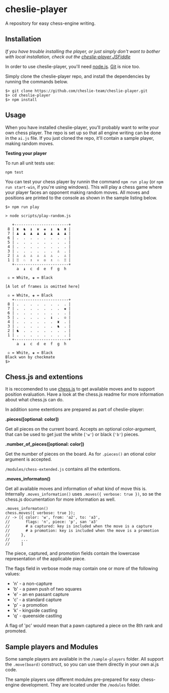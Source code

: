 cheslie-player
==============

A repository for easy chess-engine writing.


Installation
------------

_If you have trouble installing the player, or just simply don't want to bother with local installation, check out the [cheslie-player JSFiddle](https://jsfiddle.net/63gkjk9j/4/)_

In order to use cheslie-player, you'll need [node.js](https://nodejs.org/en/). [Git](https://git-scm.com/) is nice too.

Simply clone the cheslie-player repo, and install the dependencies by running the commands below.

```
$> git clone https://github.com/cheslie-team/cheslie-player.git
$> cd cheslie-player
$> npm install
```


Usage
-----

When you have installed cheslie-player, you'll probably want to write your own chess player.
The repo is set up so that all engine writing can be done in the `ai.js` file. If you just cloned the repo, it'll contain a sample player, making random moves.

__Testing your player__

To run all unit tests use:

    npm test


You can test your chess player by runnin the command `npm run play` (or `npm run start-win`, if you're using windows). This will play a chess game where your player faces an opponent making random moves.
All moves and positions are printed to the console as shown in the sample listing below.

```
$> npm run play

> node scripts/play-random.js

   +------------------------+
 8 | ♜  ♞  ♝  ♛  ♚  ♝  ♞  ♜ |
 7 | ♟  ♟  ♟  ♟  ♟  ♟  ♟  ♟ |
 6 | .  .  .  .  .  .  .  . |
 5 | .  .  .  .  .  .  .  . |
 4 | .  .  .  .  .  .  .  . |
 3 | .  .  .  .  .  .  ♙  . |
 2 | ♙  ♙  ♙  ♙  ♙  ♙  .  ♙ |
 1 | ♖  ♘  ♗  ♕  ♔  ♗  ♘  ♖ |
   +------------------------+
     a  ♝  c  d  e  f  g  h

 ♔ = White, ♚ = Black

[A lot of frames is omitted here]

 ♔ = White, ♚ = Black
   +------------------------+
 8 | .  .  .  .  .  .  .  . |
 7 | .  .  .  .  .  .  .  ♚ |
 6 | .  .  .  .  .  .  .  . |
 5 | .  .  .  .  .  ♝  .  ♔ |
 4 | .  .  .  .  .  .  ♜  . |
 3 | .  .  .  .  .  .  ♞  . |
 2 | ♞  .  .  .  .  .  .  . |
 1 | .  .  .  .  .  .  .  . |
   +------------------------+
     a  ♝  c  d  e  f  g  h

 ♔ = White, ♚ = Black
Black won by checkmate
$>
```


Chess.js and extentions
-----------------------

It is reccomended to use [chess.js](https://github.com/jhlywa/chess.js) to get available moves and to support position evaluation.
Have a look at the chess.js readme for more information about what chess.js can do.

In addition some extentions are prepared as part of cheslie-player:

__.pieces([optional: color])__

Get all pieces on the current board. Accepts an optional color-argument, that can be used to get just the white (`'w'`) or black (`'b'`) pieces.

__.number_of_pieces([optional: color])__

Get the number of pieces on the board. As for `.pieces()` an otional color argument is accepted.


`/modules/chess-extended.js` contains all the extentions.


__.moves_informaton()__

Get all available moves and information of what kind of move this is. Internally `.moves_information()` uses `.moves({ verbose: true })`, so se the chess.js documentation for more information as well.

```
.moves_informaton()
chess.moves({ verbose: true });
// -> [{ color: 'w', from: 'a2', to: 'a3',
//       flags: 'n', piece: 'p', san 'a3'
//       # a captured: key is included when the move is a capture
//       # a promotion: key is included when the move is a promotion
//     },
//     ...
//     ]
```

The piece, captured, and promotion fields contain the lowercase representation of the applicable piece.

The flags field in verbose mode may contain one or more of the following values:

* 'n' - a non-capture
* 'b' - a pawn push of two squares
* 'e' - an en passant capture
* 'c' - a standard capture
* 'p' - a promotion
* 'k' - kingside castling
* 'q' - queenside castling

A flag of 'pc' would mean that a pawn captured a piece on the 8th rank and promoted.



Sample players and Modules
--------------------------

Some sample players are available in the `/sample-players` folder. All support the `.move(board)` construct, so you can use them directly in your own ai.js code.

The sample players use different modules pre-prepared for easy chess-engine development. They are located under the `/modules` folder.
